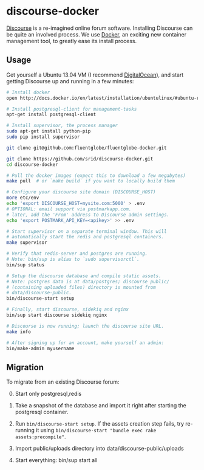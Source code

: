 <!-- -*- mode: Markdown; -*- -->

discourse-docker
================

[Discourse](http://discourse.org/) is a re-imagined online forum
software. Installing Discourse can be quite an involved process. We
use [Docker](http://www.docker.io/), an exciting new container
management tool, to greatly ease its install process.

Usage
-----

Get yourself a Ubuntu 13.04 VM (I recommend
[DigitalOcean](https://www.digitalocean.com/?refcode=efb0b61918fa)),
and start getting Discourse up and running in a few minutes:

```bash
# Install docker
open http://docs.docker.io/en/latest/installation/ubuntulinux/#ubuntu-raring

# Install postgresql-client for management-tasks
apt-get install postgresql-client

# Install supervisor, the process manager
sudo apt-get install python-pip
sudo pip install supervisor

git clone git@github.com:fluentglobe/fluentglobe-docker.git

git clone https://github.com/srid/discourse-docker.git
cd discourse-docker

# Pull the docker images (expect this to download a few megabytes)
make pull  # or `make build` if you want to locally build them

# Configure your discourse site domain (DISCOURSE_HOST)
more etc/env
echo 'export DISCOURSE_HOST=mysite.com:5000' > .env
# OPTIONAL: email support via postmarkapp.com.
# later, add the 'From' address to Discourse admin settings.
echo 'export POSTMARK_API_KEY=<apikey>' >> .env

# Start supervisor on a separate terminal window. This will
# automatically start the redis and postgresql containers.
make supervisor

# Verify that redis-server and postgres are running.
# Note: bin/sup is alias to `sudo supervisorctl`.
bin/sup status

# Setup the discourse database and compile static assets.
# Note: postgres data is at data/postgres; discourse public/
# (containing uploaded files) directory is mounted from
# data/discourse-public.
bin/discourse-start setup

# Finally, start discourse, sidekiq and nginx
bin/sup start discourse sidekiq nginx

# Discourse is now running; launch the discourse site URL.
make info

# After signing up for an account, make yourself an admin:
bin/make-admin myusername
```

Migration
---------

To migrate from an existing Discourse forum:

0. Start only postgresql,redis

1. Take a snapshot of the database and import it right after starting
   the postgresql container.
   
2. Run `bin/discourse-start setup`. If the assets creation step fails,
   try re-running it using `bin/discourse-start "bundle exec rake
   assets:precompile"`.
   
3. Import public/uploads directory into data/discourse-public/uploads

4. Start everything: bin/sup start all
